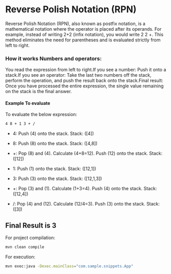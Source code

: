 # Reverse Polish Notation (RPN)

Reverse Polish Notation (RPN), also known as postfix notation, is a mathematical notation where the operator is placed after its operands. For example, instead of writing 2+2 (infix notation), you would write 2 2 +. This method eliminates the need for parentheses and is evaluated strictly from left to right. 

### How it works Numbers and operators: 
You read the expression from left to right.If you see a number: Push it onto a stack.If you see an operator: Take the last two numbers off the stack, perform the operation, and push the result back onto the stack.Final result: Once you have processed the entire expression, the single value remaining on the stack is the final answer. 

#### Example To evaluate 

To evaluate the below expression:
```bash
4 8 + 1 3 + /
```

* 4: Push (4) onto the stack. Stack: ([4])

* 8: Push (8) onto the stack. Stack: ([4,8])

* +: Pop (8) and (4). Calculate (4+8=12). Push (12) onto the stack. Stack: ([12])

* 1: Push (1) onto the stack. Stack: ([12,1])

* 3: Push (3) onto the stack. Stack: ([12,1,3])

* +: Pop (3) and (1). Calculate (1+3=4). Push (4) onto the stack. Stack: ([12,4])
* /: Pop (4) and (12). Calculate (12/4=3). Push (3) onto the stack. Stack: ([3])

## Final Result is 3

For project compilation:
```bash
mvn clean compile
```

For execution:
```bash
mvn exec:java -Dexec.mainClass="com.sample.snippets.App"
```